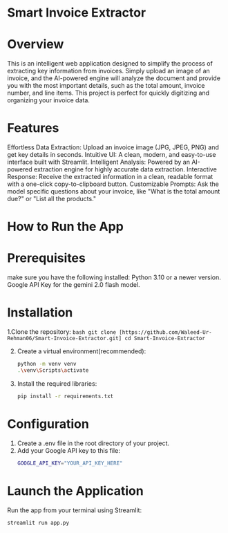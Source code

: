 # Smart Invoice Extractor

# Overview
This is an intelligent web application designed to simplify the process of extracting key information from invoices. Simply upload an image of an invoice, and the AI-powered engine will analyze the document and provide you with the most important details, such as the total amount, invoice number, and line items. This project is perfect for quickly digitizing and organizing your invoice data.

# Features 
Effortless Data Extraction: Upload an invoice image (JPG, JPEG, PNG) and get key details in seconds.
Intuitive UI: A clean, modern, and easy-to-use interface built with Streamlit.
Intelligent Analysis: Powered by an AI-powered extraction engine for highly accurate data extraction.
Interactive Response: Receive the extracted information in a clean, readable format with a one-click copy-to-clipboard button.
Customizable Prompts: Ask the model specific questions about your invoice, like "What is the total amount due?" or "List all the products."


# How to Run the App 

# Prerequisites
make sure you have the following installed:
Python 3.10 or a newer version.
Google API Key for the gemini 2.0 flash model.

# Installation
1.Clone the repository:
    ```bash
    git clone [https://github.com/Waleed-Ur-Rehman06/Smart-Invoice-Extractor.git]
    cd Smart-Invoice-Extractor
    ```

2. Create a virtual environment(recommended):
    ```bash
    python -m venv venv
    .\venv\Scripts\activate
    

3. Install the required libraries:
    ```bash
    pip install -r requirements.txt
    ```

# Configuration
1.  Create a .env file in the root directory of your project.
2.  Add your Google API key to this file:
    ```bash
    GOOGLE_API_KEY="YOUR_API_KEY_HERE"
    ```

# Launch the Application

Run the app from your terminal using Streamlit:
```bash
streamlit run app.py